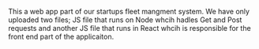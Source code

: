 This a web app part of our startups fleet mangment system. We have only uploaded two files; JS file that runs on Node whcih hadles Get and Post requests and another JS file that runs in React whcih is responsible for the front end part of the applicaiton. 

